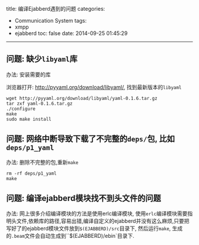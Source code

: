 title: 编译Ejabberd遇到的问题
categories:
  - Communication System
tags:
  - xmpp
  - ejabberd
toc: false
date: 2014-09-25 01:45:29
---

## 问题: 缺少`libyaml`库

办法: 安装需要的库

浏览器打开: http://pyyaml.org/download/libyaml/, 找到最新版本的`libyaml`

```
wget http://pyyaml.org/download/libyaml/yaml-0.1.6.tar.gz
tar zxf yaml-0.1.6.tar.gz
./configure
make
sudo make install
```

## 问题: 网络中断导致下载了不完整的`deps/`包, 比如`deps/p1_yaml`

办法: 删除不完整的包,重新`make`

```
rm -rf deps/p1_yaml
make
```

## 问题: 编译ejabberd模块找不到头文件的问题

办法: 网上很多介绍编译模块的方法是使用erlc编译模块, 使用`erlc`编译模块需要指明头文件,依赖库的路径,容易出错,编译自定义的ejabberd并没有这么麻烦,只要把写好了的ejabberd模块文件放到`$(EJABBERD)/src`目录下, 然后运行`make`, 生成的`.beam`文件会自动生成到``$(EJABBERD)/ebin`目录下.
